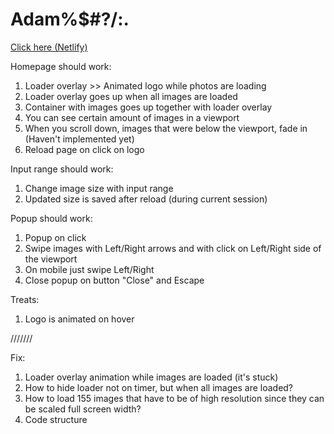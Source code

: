 
# Adam%$#?/:. 
[Click here (Netlify)](https://keen-mermaid-60e716.netlify.app/)

Homepage should work:
1. Loader overlay >> Animated logo while photos are loading
2. Loader overlay goes up when all images are loaded
3. Container with images goes up together with loader overlay
4. You can see certain amount of images in a viewport
5. When you scroll down, images that were below the viewport, fade in (Haven't implemented yet)
6. Reload page on click on logo

Input range should work:
1. Change image size with input range
2. Updated size is saved after reload (during current session)

Popup should work:
1. Popup on click
2. Swipe images with Left/Right arrows and with click on Left/Right side of the viewport
3. On mobile just swipe Left/Right
4. Close popup on button "Close" and Escape

Treats:
1. Logo is animated on hover

///////

Fix:
1. Loader overlay animation while images are loaded (it's stuck)
2. How to hide loader not on timer, but when all images are loaded?
3. How to load 155 images that have to be of high resolution since they can be scaled full screen width?
4. Code structure

